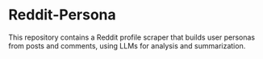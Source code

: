 # Reddit-Persona
This repository contains a Reddit profile scraper that builds user personas from posts and comments, using LLMs for analysis and summarization.
